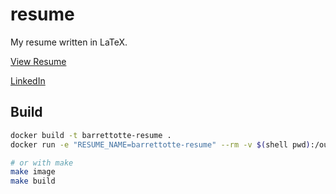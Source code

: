 # resume

My resume written in LaTeX.

[View Resume](https://github.com/barrettotte/resume/blob/master/barrettotte-resume.pdf)

[LinkedIn](https://www.linkedin.com/in/barrettotte/)

## Build

```sh
docker build -t barrettotte-resume .
docker run -e "RESUME_NAME=barrettotte-resume" --rm -v $(shell pwd):/out barrettotte-resume

# or with make
make image
make build
```
